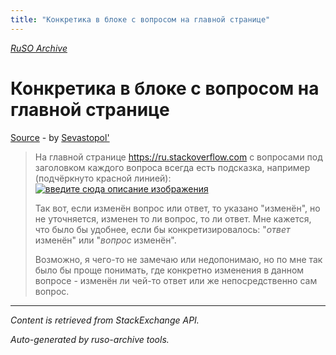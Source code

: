 ```yaml
---
title: "Конкретика в блоке с вопросом на главной странице"
---
```

<p><i><a href="https://github.com/MSDN-WhiteKnight/ruso-archive/">RuSO Archive</a></i></p>
<h1>Конкретика в блоке с вопросом на главной странице</h1>
<p><a href="https://ru.meta.stackoverflow.com/questions/10015/%d0%9a%d0%be%d0%bd%d0%ba%d1%80%d0%b5%d1%82%d0%b8%d0%ba%d0%b0-%d0%b2-%d0%b1%d0%bb%d0%be%d0%ba%d0%b5-%d1%81-%d0%b2%d0%be%d0%bf%d1%80%d0%be%d1%81%d0%be%d0%bc-%d0%bd%d0%b0-%d0%b3%d0%bb%d0%b0%d0%b2%d0%bd%d0%be%d0%b9-%d1%81%d1%82%d1%80%d0%b0%d0%bd%d0%b8%d1%86%d0%b5">Source</a> - by <a href="https://ru.meta.stackoverflow.com/users/31280/sevastopol">Sevastopol&#39;</a></p>
<blockquote>
<p>На главной странице <a href="https://ru.stackoverflow.com">https://ru.stackoverflow.com</a> с вопросами под заголовком каждого вопроса всегда есть подсказка, например (подчёркнуто красной линией):
<a href="https://i.stack.imgur.com/cSKBl.png" rel="nofollow noreferrer"><img src="https://i.stack.imgur.com/cSKBl.png" alt="введите сюда описание изображения"></a></p>

<p>Так вот, если изменён вопрос или ответ, то указано "изменён", но не уточняется, изменен то ли вопрос, то ли ответ. Мне кажется, что было бы удобнее, если бы конкретизировалось: "<em>ответ</em> изменён" или "<em>вопрос</em> изменён". </p>

<p>Возможно, я чего-то не замечаю или недопонимаю, но по мне так было бы проще понимать, где конкретно изменения в данном вопросе - изменён ли чей-то ответ или же непосредственно сам вопрос.</p>

</blockquote>
<hr/>
<p><i>Content is retrieved from StackExchange API. </i></p>
<p><i>Auto-generated by ruso-archive tools. </i></p>
